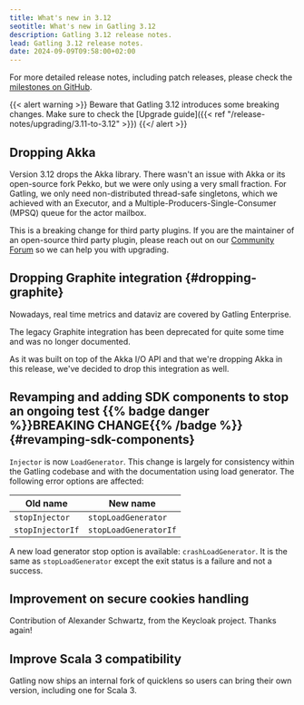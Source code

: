 ```yaml
---
title: What's new in 3.12
seotitle: What's new in Gatling 3.12
description: Gatling 3.12 release notes.
lead: Gatling 3.12 release notes.
date: 2024-09-09T09:58:00+02:00
---
```


For more detailed release notes, including patch releases, please check the
[milestones on GitHub](https://github.com/gatling/gatling/milestones?state=closed).

{{< alert warning >}}
Beware that Gatling 3.12 introduces some breaking changes.
Make sure to check the [Upgrade guide]({{< ref "/release-notes/upgrading/3.11-to-3.12" >}})
{{</ alert >}}

## Dropping Akka

Version 3.12 drops the Akka library. There wasn't an issue with Akka or its open-source fork Pekko, but we were only
using a very small fraction. For Gatling, we only need non-distributed thread-safe singletons, which we achieved with an
Executor, and a Multiple-Producers-Single-Consumer (MPSQ) queue for the actor mailbox.

This is a breaking change for third party plugins. If you are the maintainer of an open-source third party plugin,
please reach out on our [Community Forum](https://community.gatling.io) so we can help you with upgrading.

## Dropping Graphite integration {#dropping-graphite}

Nowadays, real time metrics and dataviz are covered by Gatling Enterprise.

The legacy Graphite integration has been deprecated for quite some time and was no longer documented.

As it was built on top of the Akka I/O API and that we're dropping Akka in this release, we've decided to drop this integration as well. 

## Revamping and adding SDK components to stop an ongoing test {{% badge danger %}}BREAKING CHANGE{{% /badge %}} {#revamping-sdk-components}
 
`Injector` is now `LoadGenerator`. This change is largely for
consistency within the Gatling codebase and with the documentation using load generator. The following error options are
affected: 

| Old name         | New name              |
|------------------|-----------------------|
| `stopInjector`   | `stopLoadGenerator`   |
| `stopInjectorIf` | `stopLoadGeneratorIf` |

A new load generator stop option is available: `crashLoadGenerator`. It is the same as `stopLoadGenerator` except the
exit status is a failure and not a success. 

## Improvement on secure cookies handling

Contribution of Alexander Schwartz, from the Keycloak project. Thanks again!

## Improve Scala 3 compatibility

Gatling now ships an internal fork of quicklens so users can bring their own version, including one for Scala 3.
